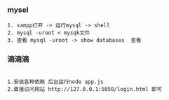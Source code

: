 ### mysel

```
1. xampp打开 -> 运行mysql -> shell 
2. mysql -uroot < mysqk文件
3. 查看 mysql -uroot -> show databases  查看
```

### 滴滴滴

```

1.安装各种依赖 后台运行node app.js
2.直接访问网站 http://127.0.0.1:5050/login.html 即可

```
